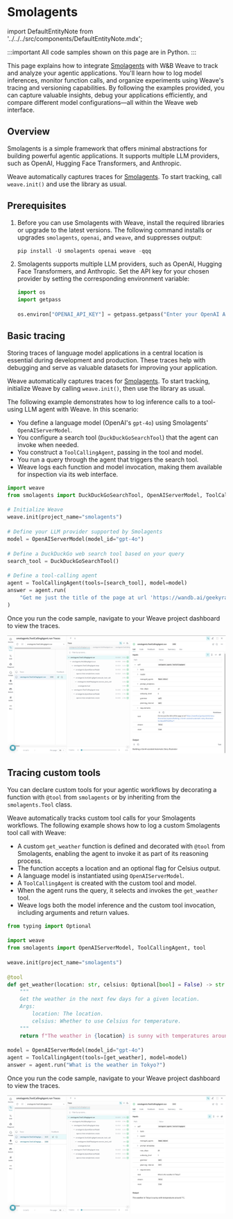 # Smolagents

import DefaultEntityNote from '../../../src/components/DefaultEntityNote.mdx';

:::important
All code samples shown on this page are in Python.
:::

This page explains how to integrate [Smolagents](https://huggingface.co/docs/smolagents/en/index) with W&B Weave to track and analyze your agentic applications. You'll learn how to log model inferences, monitor function calls, and organize experiments using Weave's tracing and versioning capabilities. By following the examples provided, you can capture valuable insights, debug your applications efficiently, and compare different model configurations—all within the Weave web interface.

## Overview

Smolagents is a simple framework that offers minimal abstractions for building powerful agentic applications. It supports multiple LLM providers, such as OpenAI, Hugging Face Transformers, and Anthropic.

Weave automatically captures traces for [Smolagents](https://huggingface.co/docs/smolagents/en/index). To start tracking, call `weave.init()` and use the library as usual.

## Prerequisites

1. Before you can use Smolagents with Weave, install the required libraries or upgrade to the latest versions. The following command installs or upgrades `smolagents`, `openai`, and `weave`, and suppresses output:

    ```python
    pip install -U smolagents openai weave -qqq
    ```

2. Smolagents supports multiple LLM providers, such as OpenAI, Hugging Face Transformers, and Anthropic. Set the API key for your chosen provider by setting the corresponding environment variable:

    ```python
    import os
    import getpass

    os.environ["OPENAI_API_KEY"] = getpass.getpass("Enter your OpenAI API key: ")
    ```

## Basic tracing

Storing traces of language model applications in a central location is essential during development and production. These traces help with debugging and serve as valuable datasets for improving your application.

Weave automatically captures traces for [Smolagents](https://huggingface.co/docs/smolagents/en/index). To start tracking, initialize Weave by calling `weave.init()`, then use the library as usual. <DefaultEntityNote />

The following example demonstrates how to log inference calls to a tool-using LLM agent with Weave. In this scenario:

- You define a language model (OpenAI's `gpt-4o`) using Smolagents' `OpenAIServerModel`.
- You configure a search tool (`DuckDuckGoSearchTool`) that the agent can invoke when needed.
- You construct a `ToolCallingAgent`, passing in the tool and model.
- You run a query through the agent that triggers the search tool.
- Weave logs each function and model invocation, making them available for inspection via its web interface.

```python
import weave
from smolagents import DuckDuckGoSearchTool, OpenAIServerModel, ToolCallingAgent

# Initialize Weave
weave.init(project_name="smolagents")

# Define your LLM provider supported by Smolagents
model = OpenAIServerModel(model_id="gpt-4o")

# Define a DuckDuckGo web search tool based on your query
search_tool = DuckDuckGoSearchTool()

# Define a tool-calling agent
agent = ToolCallingAgent(tools=[search_tool], model=model)
answer = agent.run(
    "Get me just the title of the page at url 'https://wandb.ai/geekyrakshit/story-illustration/reports/Building-a-GenAI-assisted-automatic-story-illustrator--Vmlldzo5MTYxNTkw'?"
)
```

Once you run the code sample, navigate to your Weave project dashboard to view the traces.

![Weave logs each inference call, providing details about inputs, outputs, and metadata.](./imgs/smolagents-trace.png)

## Tracing custom tools

You can declare custom tools for your agentic workflows by decorating a function with `@tool` from `smolagents` or by inheriting from the `smolagents.Tool` class.

Weave automatically tracks custom tool calls for your Smolagents workflows. The following example shows how to log a custom Smolagents tool call with Weave:

- A custom `get_weather` function is defined and decorated with `@tool` from Smolagents, enabling the agent to invoke it as part of its reasoning process.
- The function accepts a location and an optional flag for Celsius output.
- A language model is instantiated using `OpenAIServerModel`.
- A `ToolCallingAgent` is created with the custom tool and model.
- When the agent runs the query, it selects and invokes the `get_weather` tool.
- Weave logs both the model inference and the custom tool invocation, including arguments and return values.

```python
from typing import Optional

import weave
from smolagents import OpenAIServerModel, ToolCallingAgent, tool

weave.init(project_name="smolagents")

@tool
def get_weather(location: str, celsius: Optional[bool] = False) -> str:
    """
    Get the weather in the next few days for a given location.
    Args:
        location: The location.
        celsius: Whether to use Celsius for temperature.
    """
    return f"The weather in {location} is sunny with temperatures around 7°C."

model = OpenAIServerModel(model_id="gpt-4o")
agent = ToolCallingAgent(tools=[get_weather], model=model)
answer = agent.run("What is the weather in Tokyo?")
```

Once you run the code sample, navigate to your Weave project dashboard to view the traces.

![Weave logs each custom tool call.](./imgs/smolagents-custom-tool.png)


